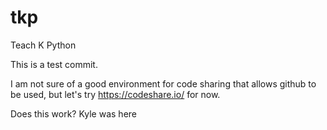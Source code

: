 # tkp
Teach K Python

This is a test commit.

I am not sure of a good environment for code sharing that allows github to be used, but
let's try https://codeshare.io/ for now.

Does this work?
Kyle was here 